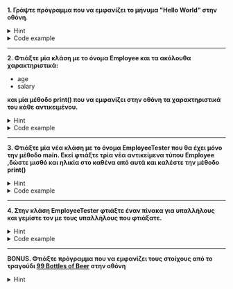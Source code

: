 **1. Γράψτε πρόγραμμα που να εμφανίζει το μήνυμα "Hello World" στην οθόνη**.



<details><summary>Hint</summary>
<p>
  <b>Χρήσιμες εντολές:</b>
  
  `System.out.println("message");`
  </p>
  </details>

<details><summary>Code example</summary>
  <p>
    
```java
public class MyClass {
  public static void main(String[] args){
    System.out.println("Hello World");
  }
}
```
    
</p>
</details>


---



**2. Φτιάξτε μία κλάση με το όνομα Employee και τα ακόλουθα χαρακτηριστικά:**

- age
- salary

**και μία μέθοδο print() που να εμφανίζει στην οθόνη τα χαρακτηριστικά του κάθε αντικειμένου.**
  
  <details><summary>Hint</summary>
<p>

  Για να εμφανίσουμε μεταβλητές με την `System.out.println()` μπορούμε απλά να δώσουμε το όνομα της μεταβλητής.
  
  ```java
  int a = 3;
  System.out.println(a); //3
  ````
  
  Μπορούμε να ενώσουμε δύο Strings με το ` + ` . Αυτό λέγεται string concatenation.
  
`String s = "hello " + "world"; //hello world `   

 Όταν πρoσθέτουμε ένα String και κάτι άλλο το αποτέλεσμα είναι πάντα String.
 
 `String s = "hello " + 3; //hello 3`
  
  </p>
  </details>

<details><summary>Code example</summary>
  <p>
    
```java
public class Employee {
  int age;
  int salary;
  
  public void print(){
    System.out.println("Age: " + this.age + "\nSalary: " + this.salary);
  }
}
      
```
    
</p>
</details>

---


**3. Φτιάξτε μία νέα κλάση με το όνομα EmployeeTester που θα έχει μόνο την μέθοδο main. Εκεί φτιάξτε τρία νέα αντικείμενα τύπου Employee ,δώστε μισθό και ηλικία στο καθένα από αυτά και καλέστε την μέθοδο print()**

<details><summary>Hint</summary>
<p>
  
  Αν έχουμε 10 αντικείμενα Employee (10 υπαλλήλους) και γράψουμε απλά
  
  `print();`
  
  Ποιανού την ηλικία και μισθό θα εμφανίσει το πρόγραμμα;
  
  Μία μέθοδος είναι κάτι που μπορεί να κάνει **ένα αντικείμενο**. Ο κώδικας είναι ο ίδιος για όλα τα αντικείμενα αλλά το τι θα εμφανιστεί αλλάζει από αντικείμενο σε αντικείμενο.
  
  
  Για να καλέσουμε μία μέθοδο χρησιμοποιούμε το όνομα του αντικειμένου , τελεία και το όνομα της μεθόδου.
  
  Το ίδιο και για να αλλάξουμε μία μεταβλητή
  
  ```java 
  Employee e = new Employee();
  e.age = 32;
  e.salary = 1000;
  e.print();
  ```
  </p>
  </details>

<details><summary>Code example</summary>
  <p>
    
```java
public class EmployeeTester {
  public static void main(String[] args){
    
    Employee e1 = new Employee();
    Employee e2 = new Employee();
    Employee e3 = new Employee();
    
    e1.age = 20;
    e1.salary = 592;
    
    e2.age = 41;
    e2.salary = 3000;
    
    e3.age = 30;
    e3.salary = 3100;
    
    e1.print();
    e2.print();
    e3.print();
  }
}
      
```
    
</p>
</details>


---

**4. Στην κλάση EmployeeTester φτιάξτε έναν πίνακα για υπαλλήλους και γεμίστε τον με τους υπαλλήλους που φτιάξατε.**

<details><summary>Hint</summary>
<p>
  
  Δηλώνουμε έναν πίνακα όπως θα δηλώναμε κάθε άλλη μεταβλητή, μόνο που βάζουμε brackets μετά τον τύπο της μεταβλητής για να δείξουμε οτι είναι ένας πίνακας.
  
  ```java 
  int[] arr;  //Μεταβλητή που θα δείχνει σε πίνακα ακεραίων
  ```
 Δημιουργούμε έναν πίνακα με το `new`
 
 ```java
 arr = new int[3];  //Νέος πίνακας ακεραίων με 3 θέσεις. Η μεταβλητή arr δείχνει σε αυτόν.
 ```
 
 Αν θέλουμε να αλλάξουμε ένα στοιχείο του πίνακα απλά χρησιμοποιούμε το όνομα της μεταβλητής και την θέση του πίνακα.
 
 ```java
 arr[0] = 3;
 ```
 
  </p>
  </details>

<details><summary>Code example</summary>
  <p>
    
```java
public class EmployeeTester {
  public static void main(String[] args){
    
    Employee e1 = new Employee();
    Employee e2 = new Employee();
    Employee e3 = new Employee();
    
    e1.age = 20;
    e1.salary = 592;
    
    e2.age = 41;
    e2.salary = 3000;
    
    e3.age = 30;
    e3.salary = 3100;
    
    e1.print();
    e2.print();
    e3.print();
    
    Employee[] empArr = new Employee[3];
    empArr[0] = e1;
    empArr[1] = e2;
    empArr[2] = e3;
  }
}
```
</p>
</details>

---

**BONUS. Φτιάξτε πρόγραμμα που να εμφανίζει τους στοίχους από το τραγούδι [99 Bottles of Beer](http://www.99-bottles-of-beer.net/lyrics.html) στην οθόνη**

<details><summary>Hint</summary>
<p>
  
  Δεν έχει Hint
  </p>
  </details>
